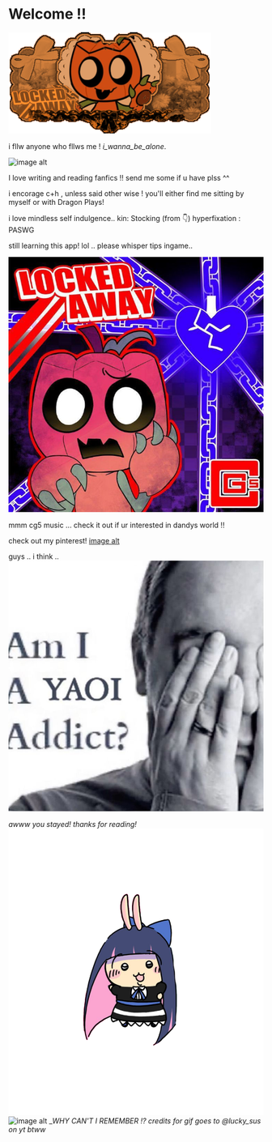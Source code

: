 # Welcome !!
![image alt](https://github.com/Americxne-101/Americxne-101/blob/d6b80edd3bedd9fe269b518a422c29e9c6fb759d/Untitled450_20251018165402.png)

 i fllw anyone who fllws me !
  _i_wanna_be_alone_.

   ![image alt](https://github.com/Americxne-101/Americxne-101/blob/2a4ac8774842ede9166ba91a394b144bb13b9bc7/d12bccebe5784f19b7a7fc106d367566.gif)


I love writing and reading fanfics !! send me some if u have plss ^^


 i encorage c+h , unless said other wise ! you'll either find me sitting by myself or with Dragon Plays!



i love mindless self indulgence..
 kin: Stocking (from 👇)
   hyperfixation : PASWG


still learning this app! lol ..
   please whisper tips ingame.. 

   
![image alt](https://github.com/Americxne-101/Americxne-101/blob/178722a310094c97e42cbd67ebfa6cfd7356c3df/66b246ea56a16dd68c19933a3d1a2570.jpg)

 mmm cg5 music ... check it out if ur interested in dandys world !! 

   check out my pinterest!
  [image alt](https://pin.it/6n62aM7YG)





guys .. i think ..
![image alt](https://github.com/Americxne-101/Americxne-101/blob/a70dd3696ca05049a2ec6de28592adc2d7a40e49/a7b39a453e31cc90bf52b2d9f1162ddd.jpg)

  *awww you stayed! thanks for reading!*
![image alt](https://github.com/Americxne-101/Americxne-101/blob/9c8e8d238fa78ebdb26ca8959743088a877b0b9a/Untitled434_20251011104247.png) ![image alt](https://github.com/Americxne-101/Americxne-101/blob/944fbeff5e0173f4b9bbc5e000ceaa0261f2d8fa/92ec0f6f4c7449eeab2519a8adf85b34.gif) _*WHY CAN'T I REMEMBER !?*
_credits for gif goes to @lucky_sus on yt btww_
